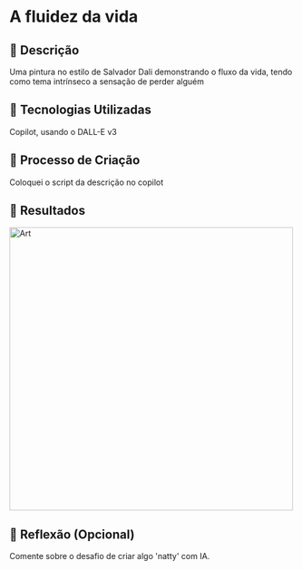 # A fluidez da vida

## 📒 Descrição
Uma pintura no estilo de Salvador Dali demonstrando o fluxo da vida, tendo como tema intrínseco a sensação de perder alguém

## 🤖 Tecnologias Utilizadas
Copilot, usando o DALL-E v3

## 🧐 Processo de Criação
Coloquei o script da descrição no copilot

## 🚀 Resultados
<img src="https://tse4.mm.bing.net/th/id/OIG2.cQS0MadB6nfcYO5SDv6j?pid=ImgGn" alt="Art" style="height: 500px; width:500px;"/>

## 💭 Reflexão (Opcional)
Comente sobre o desafio de criar algo 'natty' com IA.


